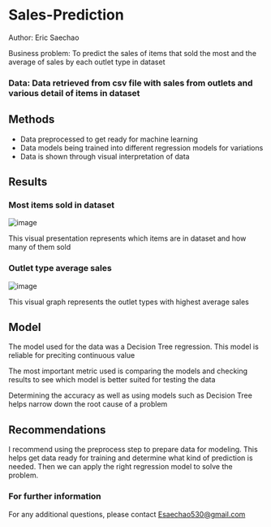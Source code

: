 # Sales-Prediction

Author: Eric Saechao

Business problem: To predict the sales of items that sold the most and the average of sales by each outlet type in dataset
### Data: Data retrieved from csv file with sales from outlets and various detail of items in dataset

## Methods
* Data preprocessed to get ready for machine learning
* Data models being trained into different regression models for variations
* Data is shown through visual interpretation of data
## Results
### Most items sold in dataset
![image](https://user-images.githubusercontent.com/111465865/191916046-a31354d4-f7d6-4867-a0e5-73b88c1a20df.png)

This visual presentation represents which items are in dataset and how many of them sold
### Outlet type average sales
![image](https://user-images.githubusercontent.com/111465865/191918864-006323c7-2ce5-4c46-83be-7f123b90255f.png)

This visual graph represents the outlet types with highest average sales
## Model
The model used for the data was a Decision Tree regression. This model is reliable for preciting continuous value

The most important metric used is comparing the models and checking results to see which model is better suited for testing the data

Determining the accuracy as well as using models such as Decision Tree helps narrow down the root cause of a problem

## Recommendations
I recommend using the preprocess step to prepare data for modeling. This helps get data ready for training and determine what kind of prediction is needed. Then we can apply the right regression model to solve the problem.

### For further information
For any additional questions, please contact Esaechao530@gmail.com
